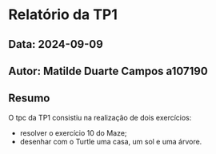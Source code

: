 # Relatório da TP1
## Data: 2024-09-09
## Autor: Matilde Duarte Campos a107190
## Resumo
O tpc da TP1 consistiu na realização de dois exercícios:
* resolver o exercício 10 do Maze;
* desenhar com o Turtle uma casa, um sol e uma árvore.
